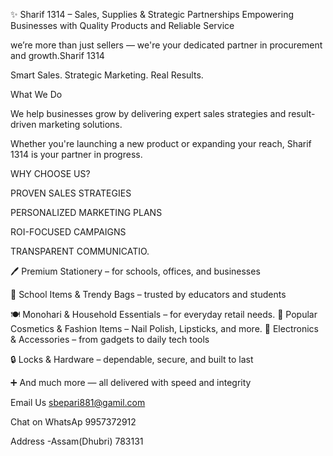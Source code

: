 ✨ Sharif 1314 – Sales, Supplies & Strategic Partnerships
Empowering Businesses with Quality Products and Reliable Service

 we’re more than just sellers —
we're your dedicated partner in procurement and growth.Sharif 1314

Smart Sales. Strategic Marketing. Real Results.

What We Do

We help businesses grow by delivering expert sales strategies and result-driven marketing solutions.

Whether you're launching a new product or expanding your reach, Sharif 1314 is your partner in progress.


WHY CHOOSE US?

PROVEN SALES STRATEGIES

PERSONALIZED MARKETING PLANS

ROI-FOCUSED CAMPAIGNS

TRANSPARENT COMMUNICATIO. 


🖊️ Premium Stationery – for schools, offices, and businesses

🏫 School Items & Trendy Bags – trusted by educators and students

🍽️ Monohari & Household Essentials – for everyday retail needs. 
💄 Popular Cosmetics & Fashion Items – Nail Polish, Lipsticks, and more. 
🔌 Electronics & Accessories – from gadgets to daily tech tools

🔒 Locks & Hardware – dependable, secure, and built to last

➕ And much more — all delivered with speed and integrity



Email Us sbepari881@gamil.com

Chat on WhatsAp 9957372912

Address -Assam(Dhubri) 
        783131

